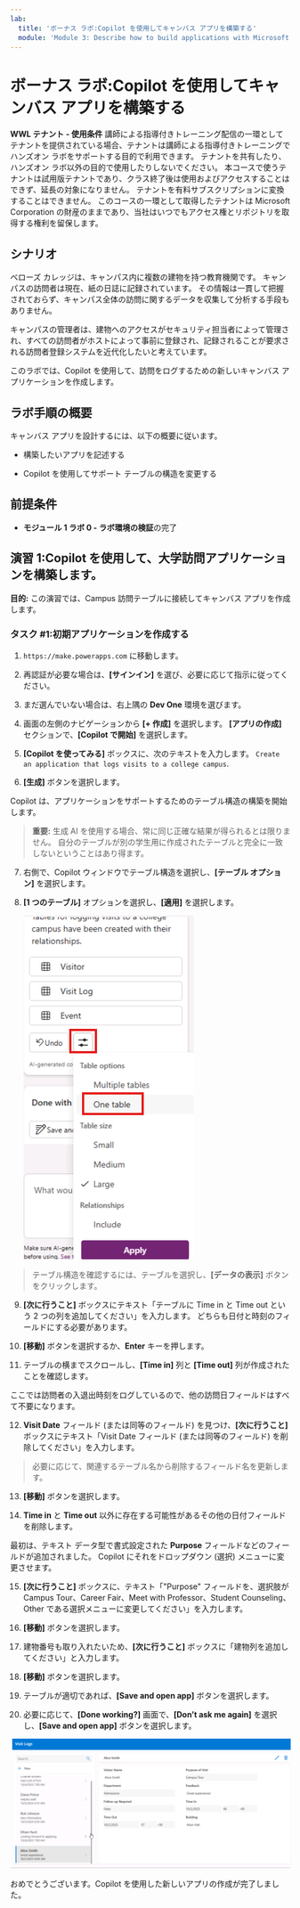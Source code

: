 ```yaml
---
lab:
  title: 'ボーナス ラボ:Copilot を使用してキャンバス アプリを構築する'
  module: 'Module 3: Describe how to build applications with Microsoft Power Apps'
---
```


# ボーナス ラボ:Copilot を使用してキャンバス アプリを構築する

**WWL テナント - 使用条件** 講師による指導付きトレーニング配信の一環としてテナントを提供されている場合、テナントは講師による指導付きトレーニングでハンズオン ラボをサポートする目的で利用できます。 テナントを共有したり、ハンズオン ラボ以外の目的で使用したりしないでください。 本コースで使うテナントは試用版テナントであり、クラス終了後は使用およびアクセスすることはできず、延長の対象になりません。 テナントを有料サブスクリプションに変換することはできません。 このコースの一環として取得したテナントは Microsoft Corporation の財産のままであり、当社はいつでもアクセス権とリポジトリを取得する権利を留保します。 

## シナリオ

ベローズ カレッジは、キャンパス内に複数の建物を持つ教育機関です。 キャンパスの訪問者は現在、紙の日誌に記録されています。 その情報は一貫して把握されておらず、キャンパス全体の訪問に関するデータを収集して分析する手段もありません。

キャンパスの管理者は、建物へのアクセスがセキュリティ担当者によって管理され、すべての訪問者がホストによって事前に登録され、記録されることが要求される訪問者登録システムを近代化したいと考えています。

このラボでは、Copilot を使用して、訪問をログするための新しいキャンバス アプリケーションを作成します。 

## ラボ手順の概要

キャンバス アプリを設計するには、以下の概要に従います。

- 構築したいアプリを記述する

- Copilot を使用してサポート テーブルの構造を変更する

 ## 前提条件

- **モジュール 1 ラボ 0 - ラボ環境の検証**の完了

## 演習 1:Copilot を使用して、大学訪問アプリケーションを構築します。

**目的:** この演習では、Campus 訪問テーブルに接続してキャンバス アプリを作成します。

### タスク \#1:初期アプリケーションを作成する

1. `https://make.powerapps.com` に移動します。

2. 再認証が必要な場合は、**[サインイン]** を選び、必要に応じて指示に従ってください。

3. まだ選んでいない場合は、右上隅の **Dev One** 環境を選びます。

4. 画面の左側のナビゲーションから **[+ 作成]** を選択します。 **[アプリの作成]** セクションで、**[Copilot で開始]** を選択します。

5. **[Copilot を使ってみる]** ボックスに、次のテキストを入力します。 `Create an application that logs visits to a college campus`. 

6. **[生成]** ボタンを選択します。

Copilot は、アプリケーションをサポートするためのテーブル構造の構築を開始します。 

> **重要:** 生成 AI を使用する場合、常に同じ正確な結果が得られるとは限りません。 自分のテーブルが別の学生用に作成されたテーブルと完全に一致しないということはあり得ます。 

7. 右側で、Copilot ウィンドウでテーブル構造を選択し、**[テーブル オプション]** を選択します。

8. **[1 つのテーブル]** オプションを選択し、**[適用]** を選択します。
 
    ![今作成したテーブル構造のスクリーンショット](media/bonus-lab-tablestr.png)


> テーブル構造を確認するには、テーブルを選択し、**[データの表示]** ボタンをクリックします。 

9. **[次に行うこと]** ボックスにテキスト「テーブルに Time in と Time out という 2 つの列を追加してください」を入力します。 どちらも日付と時刻のフィールドにする必要があります。 

10. **[移動]** ボタンを選択するか、**Enter** キーを押します。 

11. テーブルの横までスクロールし、**[Time in]** 列と **[Time out]** 列が作成されたことを確認します。 

ここでは訪問者の入退出時刻をログしているので、他の訪問日フィールドはすべて不要になります。 

12. **Visit Date** フィールド (または同等のフィールド) を見つけ、**[次に行うこと]** ボックスにテキスト「Visit Date フィールド (または同等のフィールド) を削除してください」を入力します。 

>必要に応じて、関連するテーブル名から削除するフィールド名を更新します。

13. **[移動]** ボタンを選択します。 

14. **Time in** と **Time out** 以外に存在する可能性があるその他の日付フィールドを削除します。 

最初は、テキスト データ型で書式設定された **Purpose** フィールドなどのフィールドが追加されました。 Copilot にそれをドロップダウン (選択) メニューに変更させます。 

15. **[次に行うこと]** ボックスに、テキスト「"Purpose" フィールドを、選択肢が Campus Tour、Career Fair、Meet with Professor、Student Counseling、Other である選択メニューに変更してください」を入力します。 

16. **[移動]** ボタンを選択します。 

17. 建物番号も取り入れたいため、**[次に行うこと]** ボックスに「建物列を追加してください」と入力します。 

18. **[移動]** ボタンを選択します。 

19. テーブルが適切であれば、**[Save and open app]** ボタンを選択します。 

20. 必要に応じて、**[Done working?]** 画面で、**[Don’t ask me again]** を選択し、**[Save and open app]** ボタンを選択します。 

![作成したばかりのアプリのスクリーンショット](media/bonus-lab-copilot-02.png)

おめでとうございます。Copilot を使用した新しいアプリの作成が完了しました。 
